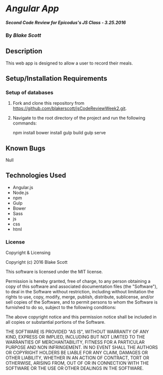 # _Angular App_

#### _Second Code Review for Epicodus's JS Class - 3.25.2016_

### By _**Blake Scott**_

## Description

This web app is designed to allow a user to record their meals.

## Setup/Installation Requirements

### Setup of databases

1. Fork and clone this repository from https://github.com/blakerscott/jsCodeReviewWeek2.git.
2. Navigate to the root directory of the project and run the following commands:

    npm install
    bower install
    gulp build
    gulp serve

## Known Bugs

Null

## Technologies Used

* Angular.js
* Node.js
* npm
* Gulp
* Bower
* Sass
* js
* css
* html

### License

Copyright & Licensing

Copyright (c) 2016 Blake Scott

This software is licensed under the MIT license.

Permission is hereby granted, free of charge, to any person obtaining a copy of this software and associated documentation files (the "Software"), to deal in the Software without restriction, including without limitation the rights to use, copy, modify, merge, publish, distribute, sublicense, and/or sell copies of the Software, and to permit persons to whom the Software is furnished to do so, subject to the following conditions:

The above copyright notice and this permission notice shall be included in all copies or substantial portions of the Software.

THE SOFTWARE IS PROVIDED "AS IS", WITHOUT WARRANTY OF ANY KIND, EXPRESS OR IMPLIED, INCLUDING BUT NOT LIMITED TO THE WARRANTIES OF MERCHANTABILITY, FITNESS FOR A PARTICULAR PURPOSE AND NON INFRINGEMENT. IN NO EVENT SHALL THE AUTHORS OR COPYRIGHT HOLDERS BE LIABLE FOR ANY CLAIM, DAMAGES OR OTHER LIABILITY, WHETHER IN AN ACTION OF CONTRACT, TORT OR OTHERWISE, ARISING FROM, OUT OF OR IN CONNECTION WITH THE SOFTWARE OR THE USE OR OTHER DEALINGS IN THE SOFTWARE.
